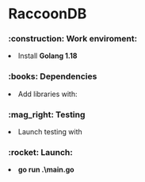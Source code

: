 # RaccoonDB

<h3>:construction: Work enviroment:</h3>
<li>Install <b>Golang 1.18</b></li> 
<h3>:books: Dependencies</h3>
<li>Add libraries with: <b></b></li>
<h3>:mag_right: Testing</h3>
<li>Launch testing with <b></b></li>
<h3>:rocket: Launch:</h3>
<li><b>go run .\main.go</b></li>